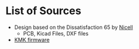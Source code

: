 # List of Sources

- Design based on the Dissatisfaction 65 by [Nicell](https://github.com/Nicell/Dissatisfaction-65) 
    - PCB, Kicad Files, DXF files
- [KMK firmware](http://kmkfw.io/)
